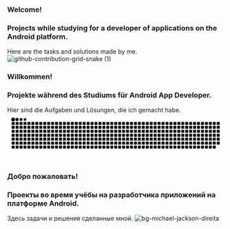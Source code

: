 ### Welcome!
### Projects while studying for a developer of applications on the Android platform.
Here are the tasks and solutions made by me.
![github-contribution-grid-snake (1)](https://user-images.githubusercontent.com/69854595/201497399-2e0a2af5-9a88-4297-96df-d6dea0d89153.gif)
### Willkommen!
### Projekte während des Studiums für Android App Developer.
Hier sind die Aufgaben und Lösungen, die ich gemacht habe.
![](https://github.com/Platane/snk/raw/output/github-contribution-grid-snake.svg)
### Добро пожаловать!
### Проекты во время учёбы на разработчика приложений на платформе Android.
Здесь задачи и решения сделанные мной.
![bg-michael-jackson-direita](https://user-images.githubusercontent.com/69854595/201497234-5a43612b-a660-4bc4-9320-0ca49711dd6c.gif)
